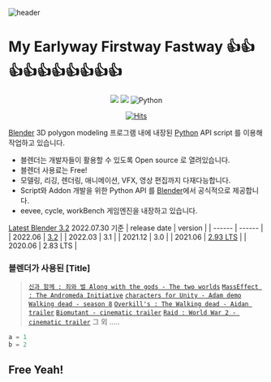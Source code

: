 <!--
**earlyway/earlyway** is a ✨ _special_ ✨ repository because its `README.md` (this file) appears on your GitHub profile.

Here are some ideas to get you started:

- 🔭 I’m currently working on ...
- 🌱 I’m currently learning ...
- 👯 I’m looking to collaborate on ...
- 🤔 I’m looking for help with ...
- 💬 Ask me about ...
- 📫 How to reach me: ...
- 😄 Pronouns: ...
- ⚡ Fun fact: ...
-->
![header](https://capsule-render.vercel.app/api?type=waving&&&color=0:833ab4,50:fd1d1d,100:fcb045&height=300&section=header&text=Blender%20Pythoner&fontSize=80&fontColor=000000&animation=twinkling)

# **M**y **E**arlyway **F**irstway **F**astway 👍👍👍👍👍👍👍👍👍👍

<div align=center>

<img src="https://img.shields.io/badge/Blender-F5792A?style=flat-square&logo=Blender&logoColor=black"/></a>
<img src="https://img.shields.io/badge/Python-3776AB?style=flat-square&logo=Python&logoColor=black"/></a>
<img alt="Python" src ="https://img.shields.io/badge/Python-3776AB.svg?&style=for-the-badge&logo=Python&logoColor=black"/>



[![Hits](https://hits.seeyoufarm.com/api/count/incr/badge.svg?url=https%3A%2F%2Fgithub.com%2Fearlyway%2Fhit-counter&count_bg=%238FAAD0&title_bg=%239E2F2F&icon=github.svg&icon_color=%23E2D0D0&title=hits&edge_flat=false)](https://hits.seeyoufarm.com)
</div>





[Blender](https://www.blender.org/) 3D polygon modeling 프로그램 내에 내장된 [Python](https://www.python.org/) API script 를 이용해 작업하고 있습니다.
- 블렌더는 개발자들이 활용할 수 있도록 Open source 로 열려있습니다.
- 블렌더 사용료는 Free! 
- 모델링, 리깅, 렌더링, 애니메이션, VFX, 영상 편집까지 다재다능합니다.
- Script와 Addon 개발을 위한 Python API 를 [Blender][offi]에서 공식적으로 제공합니다.
- eevee, cycle, workBench 게임엔진을 내장하고 있습니다.



[Latest Blender 3.2][3.2] 2022.07.30 기준
| release date | version |
| ------ | ------ |
| 2022.06 | [3.2][3.2] |
| 2022.03 | 3.1 |
| 2021.12 | 3.0 |
| 2021.06 | [2.93 LTS][2.93] |
| 2020.06 | 2.83 LTS |


### 블렌더가 사용된 [**Title**] 
> [`신과 함께 : 죄와 벌 Along with the gods - The two worlds`](https://www.blender.org/user-stories/goodbye-kansas-studios/#along-with-the-gods-the-two-worlds)
[`MassEffect : The Andromeda Initiative`](https://www.blender.org/user-stories/goodbye-kansas-studios/#mass-effect-the-andromeda-initiative)
[`characters for Unity - Adam demo`](https://www.blender.org/user-stories/goodbye-kansas-studios/#characters-for-unity-adam-demo)
[`Walking dead - season 8`](https://www.blender.org/user-stories/goodbye-kansas-studios/#walking-dead-season-8)
[`Overkill's : The Walking dead - Aidan trailer`](https://www.blender.org/user-stories/goodbye-kansas-studios/#overkills-the-walking-dead-aidan-trailer)
[`Biomutant - cinematic trailer`](https://www.blender.org/user-stories/goodbye-kansas-studios/#biomutant-cinematic-trailer)
[`Raid : World War 2 - cinematic trailer`](https://www.blender.org/user-stories/goodbye-kansas-studios/#raid-world-war-2-cinematic-trailer)
 그 외 .....



```python
a = 1
b = 2
```




## **Free Yeah!**

[//]: # (These are reference links used in the body of this note and get stripped out when the markdown processor does its job. There is no need to format nicely because it shouldn't be seen. Thanks SO - http://stackoverflow.com/questions/4823468/store-comments-in-markdown-syntax)

   [dill]: <https://github.com/joemccann/dillinger>
   [git-repo-url]: <https://github.com/joemccann/dillinger.git>
   [john gruber]: <http://daringfireball.net>
   [df1]: <http://daringfireball.net/projects/markdown/>
   [markdown-it]: <https://github.com/markdown-it/markdown-it>
   [Ace Editor]: <http://ace.ajax.org>
   [node.js]: <http://nodejs.org>
   [Twitter Bootstrap]: <http://twitter.github.com/bootstrap/>
   [jQuery]: <http://jquery.com>
   [@tjholowaychuk]: <http://twitter.com/tjholowaychuk>
   [express]: <http://expressjs.com>
   [Gulp]: <http://gulpjs.com>

   
   [offi]: <https://docs.blender.org/api/current/info_quickstart.html>
   [title]: <https://www.blender.org/user-stories/goodbye-kansas-studios/>
   [3.2]:<https://www.blender.org/download/releases/3-2/>
   [2.93]:<https://www.blender.org/download/lts/2-93/>


